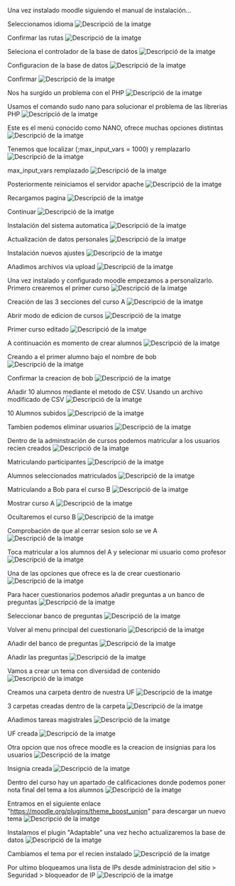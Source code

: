 Una vez instalado moodle siguiendo el manual de instalación...

Seleccionamos idioma
<img src="Captura desde 2025-03-05 12-05-48.png" alt="Descripció de la imatge">

Confirmar las rutas
<img src="Captura desde 2025-03-05 12-06-48.png" alt="Descripció de la imatge">

Seleciona el controlador de la base de datos
<img src="Captura desde 2025-03-05 12-22-40.png" alt="Descripció de la imatge">

Configuracion de la base de datos
<img src="Captura desde 2025-03-05 12-27-48.png" alt="Descripció de la imatge">

Confirmar
<img src="Captura desde 2025-03-05 12-28-53.png" alt="Descripció de la imatge">

Nos ha surgido un problema con el PHP
<img src="Captura desde 2025-03-05 12-58-28.png" alt="Descripció de la imatge">

Usamos el comando sudo nano para solucionar el problema de las librerias PHP
<img src="Captura desde 2025-03-12 12-21-59.png" alt="Descripció de la imatge">

Este es el menú conocido como NANO, ofrece muchas opciones distintas
<img src="Captura desde 2025-03-12 12-29-42.png" alt="Descripció de la imatge">

Tenemos que localizar (;max_input_vars = 1000) y remplazarlo
<img src="Captura desde 2025-03-12 12-37-44.png" alt="Descripció de la imatge">

max_input_vars remplazado
<img src="Captura desde 2025-03-12 12-38-59.png" alt="Descripció de la imatge">

Posteriormente reiniciamos el servidor apache
<img src="Captura desde 2025-03-12 12-42-53.png" alt="Descripció de la imatge">

Recargamos pagina
<img src="Captura desde 2025-03-12 12-47-02.png" alt="Descripció de la imatge">

Continuar
<img src="Captura desde 2025-03-12 12-51-04.png" alt="Descripció de la imatge">
	
Instalación del sistema automatica
<img src="Captura desde 2025-03-12 12-53-54.png" alt="Descripció de la imatge">
	
Actualización de datos personales
<img src="Captura desde 2025-03-12 13-17-05.png" alt="Descripció de la imatge">
	
Instalación nuevos ajustes
<img src="Captura desde 2025-03-26 12-11-15.png" alt="Descripció de la imatge">
	
Añadimos archivos via upload
<img src="Captura desde 2025-03-26 12-41-03.png" alt="Descripció de la imatge">

Una vez instalado y configurado moodle empezamos a personalizarlo. Primero crearemos el primer curso
<img src="Captura desde 2025-03-26 12-46-06.png" alt="Descripció de la imatge">

Creación de las 3 secciones del curso A
<img src="Captura desde 2025-03-26 12-47-00.png" alt="Descripció de la imatge">

Abrir modo de edicion de cursos
<img src="Captura desde 2025-03-26 12-52-11.png" alt="Descripció de la imatge">

Primer curso editado
<img src="Captura desde 2025-03-26 13-21-16.png" alt="Descripció de la imatge">

A continuación es momento de crear alumnos
<img src="Captura desde 2025-03-26 13-33-45.png" alt="Descripció de la imatge">

Creando a el primer alumno bajo el nombre de bob
<img src="Captura desde 2025-03-26 13-28-58.png" alt="Descripció de la imatge">

Confirmar la creacion de bob
<img src="Captura desde 2025-03-26 13-31-00.png" alt="Descripció de la imatge">

Añadir 10 alumnos mediante el metodo de CSV. Usando un archivo modificado de CSV
<img src="Captura desde 2025-03-26 17-34-00.png" alt="Descripció de la imatge">
	
10 Alumnos subidos
<img src="Captura desde 2025-03-26 19-15-23.png" alt="Descripció de la imatge">

Tambien podemos eliminar usuarios
<img src="Captura desde 2025-03-26 19-21-17.png" alt="Descripció de la imatge">

Dentro de la adminstración de cursos podemos matricular a los usuarios recien creados
<img src="Captura desde 2025-03-26 19-34-54.png" alt="Descripció de la imatge">
	
Matriculando participantes
<img src="Captura desde 2025-03-26 19-41-34.png" alt="Descripció de la imatge">
	
Alumnos seleccionados matriculados
<img src="Captura desde 2025-03-26 19-42-58.png" alt="Descripció de la imatge">

Matriculando a Bob para el curso B
<img src="Captura desde 2025-03-26 19-43-46.png" alt="Descripció de la imatge">

Mostrar curso A
<img src="Captura desde 2025-03-26 19-47-34.png" alt="Descripció de la imatge">

Ocultaremos el curso B
<img src="Captura desde 2025-03-26 19-48-31.png" alt="Descripció de la imatge">
	
Comprobación de que al cerrar sesion solo se ve A
<img src="Captura desde 2025-03-26 19-49-05.png" alt="Descripció de la imatge">

Toca matricular a los alumnos del A y selecionar mi usuario como profesor
<img src="Captura desde 2025-03-26 21-50-10.png" alt="Descripció de la imatge">

Una de las opciones que ofrece es la de crear cuestionario
<img src="Captura desde 2025-03-26 22-43-10.png" alt="Descripció de la imatge">

Para hacer cuestionarios podemos añadir preguntas a un banco de preguntas
<img src="Captura desde 2025-03-26 22-45-09.png" alt="Descripció de la imatge">

Seleccionar banco de preguntas
<img src="Captura desde 2025-03-26 22-44-16.png" alt="Descripció de la imatge">

Volver al menu principal del cuestionario
<img src="Captura desde 2025-03-26 22-46-13.png" alt="Descripció de la imatge">

Añadir del banco de preguntas
<img src="Captura desde 2025-03-26 22-47-02.png" alt="Descripció de la imatge">

Añadir las preguntas
<img src="Captura desde 2025-03-26 22-47-44.png" alt="Descripció de la imatge">

Vamos a crear un tema con diversidad de contenido
<img src="Captura desde 2025-04-01 10-17-28.png" alt="Descripció de la imatge">

Creamos una carpeta dentro de nuestra UF
<img src="Captura desde 2025-04-01 10-19-06.png" alt="Descripció de la imatge">

3 carpetas creadas dentro de la carpeta
<img src="Captura desde 2025-04-01 10-20-48.png" alt="Descripció de la imatge">

Añadimos tareas magistrales
<img src="Captura desde 2025-04-01 10-45-54.png" alt="Descripció de la imatge">

UF creada
<img src="Captura desde 2025-04-01 11-02-19.png" alt="Descripció de la imatge">

Otra opcion que nos ofrece moodle es la creacion de insignias para los usuarios
<img src="Captura desde 2025-04-01 18-47-03.png" alt="Descripció de la imatge">

Insignia creada
<img src="Captura desde 2025-04-01 18-49-42.png" alt="Descripció de la imatge">

Dentro del curso hay un apartado de calificaciones donde podemos poner nota final del tema a los alumnos
<img src="Captura desde 2025-04-02 00-50-27.png" alt="Descripció de la imatge">

Entramos en el siguiente enlace "https://moodle.org/plugins/theme_boost_union" para descargar un nuevo tema
<img src="Captura desde 2025-04-02 21-08-28.png" alt="Descripció de la imatge">

Instalamos el plugin "Adaptable" una vez hecho actualizaremos la base de datos 
<img src="Captura desde 2025-04-02 23-31-37.png" alt="Descripció de la imatge">

Cambiamos el tema por el recien instalado
<img src="Captura desde 2025-04-02 23-38-12.png" alt="Descripció de la imatge">

Por ultimo bloqueamos una lista de IPs desde administracion del sitio > Seguridad > bloqueador de IP
<img src="Captura desde 2025-04-03 00-36-36.png" alt="Descripció de la imatge">


